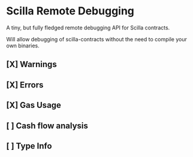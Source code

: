 # Scilla Remote Debugging

A tiny, but fully fledged remote debugging API for Scilla contracts.

Will allow debugging of scilla-contracts without the need to compile your own binaries.

## [X] Warnings

## [X] Errors

## [X] Gas Usage

## [ ] Cash flow analysis

## [ ] Type Info
